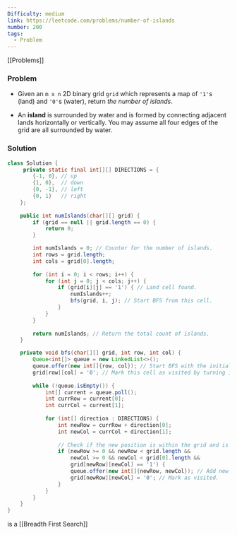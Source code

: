 ```yaml
---
Difficulty: medium
link: https://leetcode.com/problems/number-of-islands
number: 200
tags:
  - Problem
---
```

[[Problems]]
### Problem

- Given an `m x n` 2D binary grid `grid` which represents a map of `'1'`s (land) and `'0'`s (water), return _the number of islands_.

- An **island** is surrounded by water and is formed by connecting adjacent lands horizontally or vertically. You may assume all four edges of the grid are all surrounded by water.

### Solution
```java
class Solution {
     private static final int[][] DIRECTIONS = {
        {-1, 0}, // up
        {1, 0},  // down
        {0, -1}, // left
        {0, 1}   // right
    };
    
    public int numIslands(char[][] grid) {
        if (grid == null || grid.length == 0) {
            return 0;
        }

        int numIslands = 0; // Counter for the number of islands.
        int rows = grid.length;
        int cols = grid[0].length;
        
        for (int i = 0; i < rows; i++) {
            for (int j = 0; j < cols; j++) {
                if (grid[i][j] == '1') { // Land cell found.
                    numIslands++;
                    bfs(grid, i, j); // Start BFS from this cell.
                }
            }
        }
        
        return numIslands; // Return the total count of islands.
    }

    private void bfs(char[][] grid, int row, int col) {
        Queue<int[]> queue = new LinkedList<>();
        queue.offer(new int[]{row, col}); // Start BFS with the initial land cell.
        grid[row][col] = '0'; // Mark this cell as visited by turning it into water.
        
        while (!queue.isEmpty()) {
            int[] current = queue.poll();
            int currRow = current[0];
            int currCol = current[1];
            
            for (int[] direction : DIRECTIONS) {
                int newRow = currRow + direction[0];
                int newCol = currCol + direction[1];
                
                // Check if the new position is within the grid and is a land cell.
                if (newRow >= 0 && newRow < grid.length && 
                    newCol >= 0 && newCol < grid[0].length && 
                    grid[newRow][newCol] == '1') {
                    queue.offer(new int[]{newRow, newCol}); // Add new land cell to queue.
                    grid[newRow][newCol] = '0'; // Mark as visited.
                }
            }
        }
    }
}
```
is a [[Breadth First Search]]